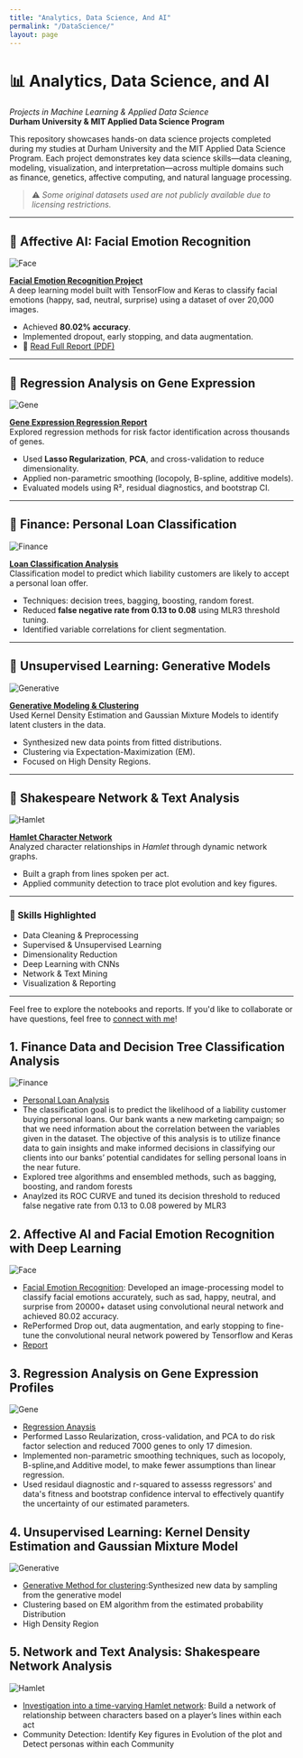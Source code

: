 ```yaml
---
title: "Analytics, Data Science, And AI"
permalink: "/DataScience/"
layout: page
---
```


# 📊 Analytics, Data Science, and AI  
_Projects in Machine Learning & Applied Data Science_  
**Durham University & MIT Applied Data Science Program**

This repository showcases hands-on data science projects completed during my studies at Durham University and the MIT Applied Data Science Program. Each project demonstrates key data science skills—data cleaning, modeling, visualization, and interpretation—across multiple domains such as finance, genetics, affective computing, and natural language processing.

> ⚠️ *Some original datasets used are not publicly available due to licensing restrictions.*

---

## 🔹 Affective AI: Facial Emotion Recognition

![Face](/assets/face.png)

**[Facial Emotion Recognition Project](http://htmlpreview.github.io/?https://github.com/Amberisfree/datascience.github.io/blob/c7b8338f8652429e9c0ba01395e977b079f8055f/Affective_AI_Project.html)**  
A deep learning model built with TensorFlow and Keras to classify facial emotions (happy, sad, neutral, surprise) using a dataset of over 20,000 images.

- Achieved **80.02% accuracy**.
- Implemented dropout, early stopping, and data augmentation.
- 📄 [Read Full Report (PDF)](https://github.com/Amberisfree/data-science-and-analytic/blob/d1c61ebed36a1940e0723951de937b0edf4e2b6c/Deeo%20learninig%20and%20Affective%20Computing/Final%20Submission.pdf)

---

## 🔹 Regression Analysis on Gene Expression

![Gene](/assets/gene.png)

**[Gene Expression Regression Report](https://github.com/Amberisfree/data-science-and-analytic/blob/d1c61ebed36a1940e0723951de937b0edf4e2b6c/regression%20analysis%20on%20gene%20expression/reg_sum.pdf)**  
Explored regression methods for risk factor identification across thousands of genes.

- Used **Lasso Regularization**, **PCA**, and cross-validation to reduce dimensionality.
- Applied non-parametric smoothing (locopoly, B-spline, additive models).
- Evaluated models using R², residual diagnostics, and bootstrap CI.

---
## 🔹 Finance: Personal Loan Classification

![Finance](/assets/finance.png)

**[Loan Classification Analysis](http://htmlpreview.github.io/?https://github.com/Amberisfree/datascience.github.io/blob/main/Bank_loan_Analysis/bank_loan.html)**  
Classification model to predict which liability customers are likely to accept a personal loan offer.

- Techniques: decision trees, bagging, boosting, random forest.
- Reduced **false negative rate from 0.13 to 0.08** using MLR3 threshold tuning.
- Identified variable correlations for client segmentation.

---
## 🔹 Unsupervised Learning: Generative Models

![Generative](/assets/generative.png)

**[Generative Modeling & Clustering](http://htmlpreview.github.io/?https://github.com/Amberisfree/datascience.github.io/blob/main/UL%20ASML/UL-Summative.html)**  
Used Kernel Density Estimation and Gaussian Mixture Models to identify latent clusters in the data.

- Synthesized new data points from fitted distributions.
- Clustering via Expectation-Maximization (EM).
- Focused on High Density Regions.

---

## 🔹 Shakespeare Network & Text Analysis

![Hamlet](/assets/hamlet.png)

**[Hamlet Character Network](https://nbviewer.org/github/Amberisfree/data-science-and-analytic/blob/main/Hamlet%20Network%20Analysis/Hamlet%20character%2002.ipynb)**  
Analyzed character relationships in *Hamlet* through dynamic network graphs.

- Built a graph from lines spoken per act.
- Applied community detection to trace plot evolution and key figures.

---
### 🧠 Skills Highlighted

- Data Cleaning & Preprocessing  
- Supervised & Unsupervised Learning  
- Dimensionality Reduction  
- Deep Learning with CNNs  
- Network & Text Mining  
- Visualization & Reporting  

---

Feel free to explore the notebooks and reports. If you'd like to collaborate or have questions, feel free to [connect with me](mailto:youremail@example.com)!



## 1. Finance Data and Decision Tree Classification Analysis

![Finance](/assets/finance.png)

* [Personal Loan Analysis](http://htmlpreview.github.io/?https://github.com/Amberisfree/datascience.github.io/blob/main/Bank_loan_Analysis/bank_loan.html)
* The classification goal is to predict the likelihood of a liability customer buying personal loans. Our bank wants a new marketing campaign; so that we need information about the correlation between the variables given in the dataset. The objective of this analysis is to utilize finance data to gain insights and make informed decisions in classifying our clients into our banks’ potential candidates for selling personal loans in the near future.
* Explored tree algorithms and ensembled methods, such as bagging, boosting, and random forests
* Anaylzed its ROC CURVE and tuned its decision threshold to reduced false negative rate from 0.13 to 0.08 powered by MLR3




## 2. Affective AI and Facial Emotion Recognition with Deep Learning
![Face](/assets/face.png)

* [Facial Emotion Recognition](http://htmlpreview.github.io/?https://github.com/Amberisfree/datascience.github.io/blob/c7b8338f8652429e9c0ba01395e977b079f8055f/Affective_AI_Project.html): Developed an image-processing model to classify facial emotions accurately, such as sad, happy, neutral, and surprise from 20000+ dataset using convolutional neural network and achieved 80.02 accuracy.
* RePerformed Drop out, data augmentation, and early stopping to fine-tune the convolutional neural network powered by Tensorflow and Keras
* [Report](https://github.com/Amberisfree/data-science-and-analytic/blob/d1c61ebed36a1940e0723951de937b0edf4e2b6c/Deeo%20learninig%20and%20Affective%20Computing/Final%20Submission.pdf)

## 3. Regression Analysis on Gene Expression Profiles

![Gene](/assets/gene.png)

* [Regression Anaysis](https://github.com/Amberisfree/data-science-and-analytic/blob/d1c61ebed36a1940e0723951de937b0edf4e2b6c/regression%20analysis%20on%20gene%20expression/reg_sum.pdf)
* Performed Lasso Reularization, cross-validation, and PCA to do risk factor selection and reduced 7000 genes to only 17 dimesion.
* Implemented non-parametric smoothing techniques, such as locopoly, B-spline,and Additive model, to make fewer assumptions than linear regression.
* Used residaul diagnostic and r-squared to assesss regressors' and data's fitness and bootstrap confidence interval to effectively quantify the uncertainty of our estimated parameters.

## 4. Unsupervised Learning: Kernel Density Estimation and Gaussian Mixture Model

![Generative](/assets/generative.png)

* [Generative Method for clustering](http://htmlpreview.github.io/?https://github.com/Amberisfree/datascience.github.io/blob/main/UL%20ASML/UL-Summative.html):Synthesized new data by sampling from the generative model  
* Clustering based on EM algorithm from the estimated probability Distribution
* High Density Region


## 5. Network and Text Analysis: Shakespeare Network Analysis

![Hamlet](/assets/hamlet.png)

*  [Investigation into a time-varying Hamlet network](https://nbviewer.org/github/Amberisfree/data-science-and-analytic/blob/main/Hamlet%20Network%20Analysis/Hamlet%20character%2002.ipynb): Build a network of relationship between characters based on a player’s lines within each act 
* Community Detection: Identify Key figures in Evolution of the plot and Detect personas within each Community





